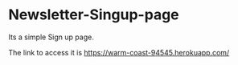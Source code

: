 # Newsletter-Singup-page


Its a simple Sign up page.

The link to access it is    https://warm-coast-94545.herokuapp.com/
